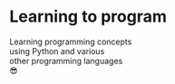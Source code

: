 # Learning to program  
Learning programming concepts  
using Python and various  
other programming languages  
😎
